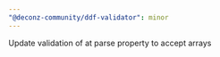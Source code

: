 ```yaml
---
"@deconz-community/ddf-validator": minor
---
```


Update validation of at parse property to accept arrays
